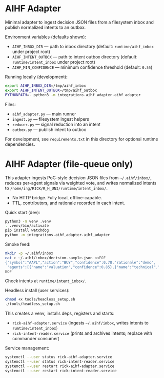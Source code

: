 # AIHF Adapter

Minimal adapter to ingest decision JSON files from a filesystem inbox and publish normalized intents to an outbox.

Environment variables (defaults shown):

- `AIHF_INBOX_DIR` — path to inbox directory (default: `runtime/aihf_inbox` under project root)
- `AIHF_INTENT_OUTBOX` — path to intent outbox directory (default: `runtime/intent_inbox` under project root)
- `AIHF_MIN_CONFIDENCE` — minimum confidence threshold (default: `0.55`)

Running locally (development):

```bash
export AIHF_INBOX_DIR=/tmp/aihf_inbox
export AIHF_INTENT_OUTBOX=/tmp/aihf_outbox
PYTHONPATH=. python3 -m integrations.aihf_adapter.aihf_adapter
```

Files:
- `aihf_adapter.py` — main runner
- `ingest.py` — filesystem ingest helpers
- `reducer.py` — signal reduction into an intent
- `outbox.py` — publish intent to outbox

For development, see `requirements.txt` in this directory for optional runtime dependencies.
# AIHF Adapter (file-queue only)

This adapter ingests PoC-style decision JSON files from `~/.aihf/inbox/`,
reduces per-agent signals via weighted vote, and writes normalized intents to
`/home/ing/RICK/R_H_UNI/runtime/intent_inbox/`.

- No HTTP bridge. Fully local, offline-capable.
- TTL, contributors, and rationale recorded in each intent.

Quick start (dev):

```bash
python3 -m venv .venv
. .venv/bin/activate
pip install watchdog
python -m integrations.aihf_adapter.aihf_adapter
```

Smoke feed:

```bash
mkdir -p ~/.aihf/inbox
cat > ~/.aihf/inbox/decision-sample.json <<EOF
{"symbol":"AAPL","action":"BUY","confidence":0.78,"rationale":"demo",
 "agents":[{"name":"valuation","confidence":0.85},{"name":"technical","confidence":0.62}]}
EOF
```

Check intents at `runtime/intent_inbox/`.

Headless install (user services):

```bash
chmod +x tools/headless_setup.sh
./tools/headless_setup.sh
```

This creates a venv, installs deps, registers and starts:
- `rick-aihf-adapter.service` (ingests `~/.aihf/inbox`, writes intents to `runtime/intent_inbox`)
- `rick-intent-reader.service` (prints and archives intents; replace with commander consumer)

Service management:

```bash
systemctl --user status rick-aihf-adapter.service
systemctl --user status rick-intent-reader.service
systemctl --user restart rick-aihf-adapter.service
systemctl --user restart rick-intent-reader.service
```
